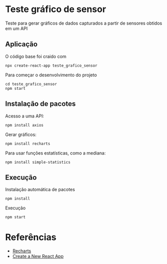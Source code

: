 # Teste gráfico de sensor

Teste para gerar gráficos de dados capturados a partir de sensores obtidos em um API

## Aplicação

O código base foi craido com

```
npx create-react-app teste_grafico_sensor
```

Para começar o desenvolvimento do projeto

```
cd teste_grafico_sensor
npm start
```

## Instalação de pacotes

Acesso a uma API:

```
npm install axios
```

Gerar gráficos:

```
npm install recharts
```

Para usar funções estatísticas, como a mediana:

```
npm install simple-statistics
```

## Execução 
Instalação automática de pacotes 
```
npm install
```

Execução 
```
npm start
```

# Referências

- [Recharts](https://recharts.org/en-US)
- [Create a New React App](https://legacy.reactjs.org/docs/create-a-new-react-app.html)
